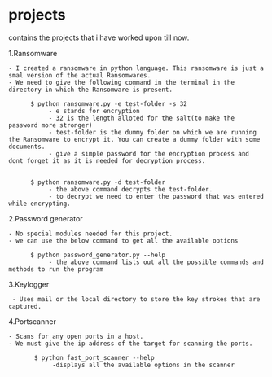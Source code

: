 # projects

contains the projects that i have worked upon till now.



1.Ransomware

    - I created a ransomware in python language. This ransomware is just a smal version of the actual Ransomwares.
    - We need to give the following command in the terminal in the directory in which the Ransomware is present.
    
          $ python ransomware.py -e test-folder -s 32
               - e stands for encryption
               - 32 is the length alloted for the salt(to make the password more stronger)
               - test-folder is the dummy folder on which we are running the Ransomware to encrypt it. You can create a dummy folder with some documents.
               - give a simple password for the encryption process and dont forget it as it is needed for decryption process.
         
         
          $ python ransomware.py -d test-folder
               - the above command decrypts the test-folder.
               - to decrypt we need to enter the password that was entered while encrypting.
               
               
               
               
      

2.Password generator

    - No special modules needed for this project.
    - we can use the below command to get all the available options 
    
          $ python password_generator.py --help
               - the above command lists out all the possible commands and methods to run the program
               
               
3.Keylogger
    
     - Uses mail or the local directory to store the key strokes that are captured.
   
4.Portscanner 
  
    - Scans for any open ports in a host.
    - We must give the ip address of the target for scanning the ports.
    
           $ python fast_port_scanner --help
                -displays all the available options in the scanner
